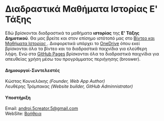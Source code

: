 # Διαδραστικά Μαθήματα Ιστορίας Ε' Τάξης
Εδώ βρίσκονται διαδραστικά τα μαθήματα __ιστορίας__ της __Ε' Τάξης Δημοτικού__. Θα μας βρείτε και στον επίσημο ιστότοπό μας στο [Βίντεο και Μαθήματα Ιστορίας
](https://sites.google.com/view/videoistoriastajewndimotikou/). Διαφορετικά υπάρχει το [OneDrive](https://sx6dg-my.sharepoint.com/:f:/g/personal/fandcs_sx6dg_onmicrosoft_com/EoLUrN3TqcRFiIfKP0efEFEBY0HTN_bICT5LHI9To8vlUA) όπου εκεί βρίσκονται όλα τα βίντεο και τα διαδραστικά παιχνίδια για ελεύθερη λήψη. Ενώ στα [GitHub Pages](https://fandcs.github.io/History-of-E-Class-Greek) βρίσκονται όλα τα διαδραστικά παιχνίδια για απευθείας χρήση μέσω του προγράμματος περιήγησης (broswer).
#### Δημιουργοί-Συντελεστές
Κώστας Κουνελάκης _(Founder, Web App Author)_<br>
Λευθέρης Τρόμπακας _(Website builder, GitHub Adminnistrator)_<br>

#### Υποστήριξη
Email: [androi.5creator.5@gmail.com](mailto:androi.5creator.5@gmail.com)<br>
WebSite: [Βοήθεια](https://sites.google.com/view/videoistoriastajewndimotikou/%CE%B2%CE%BF%CE%AE%CE%B8%CE%B5%CE%B9%CE%B1?authuser=0)

